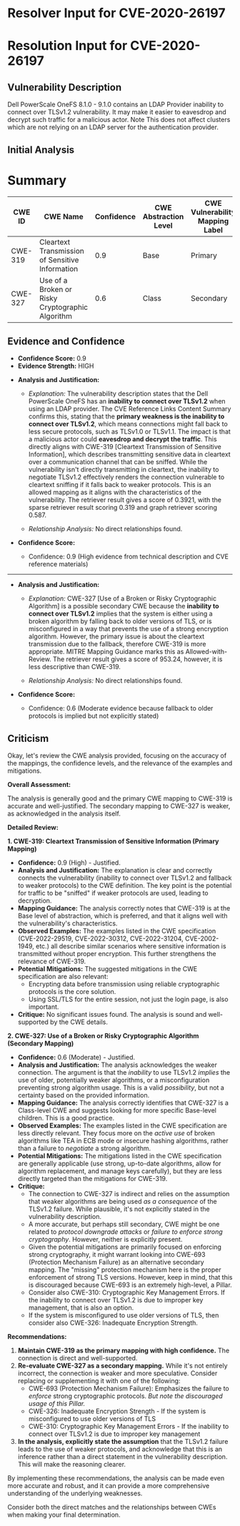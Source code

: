 # Resolver Input for CVE-2020-26197

# Resolution Input for CVE-2020-26197

## Vulnerability Description
Dell PowerScale OneFS 8.1.0 - 9.1.0 contains an LDAP Provider inability to connect over TLSv1.2 vulnerability. It may make it easier to eavesdrop and decrypt such traffic for a malicious actor. Note This does not affect clusters which are not relying on an LDAP server for the authentication provider.

## Initial Analysis
# Summary
| CWE ID | CWE Name | Confidence | CWE Abstraction Level | CWE Vulnerability Mapping Label | CWE-Vulnerability Mapping Notes |
|---|---|---|---|---|---|
| CWE-319 | Cleartext Transmission of Sensitive Information | 0.9 | Base | Primary | Allowed |
| CWE-327 | Use of a Broken or Risky Cryptographic Algorithm | 0.6 | Class | Secondary | Allowed-with-Review |

## Evidence and Confidence

*   **Confidence Score:** 0.9
*   **Evidence Strength:** HIGH

- **Analysis and Justification:**  
  - *Explanation:* The vulnerability description states that the Dell PowerScale OneFS has an **inability to connect over TLSv1.2** when using an LDAP provider. The CVE Reference Links Content Summary confirms this, stating that the **primary weakness is the inability to connect over TLSv1.2**, which means connections might fall back to less secure protocols, such as TLSv1.0 or TLSv1.1. The impact is that a malicious actor could **eavesdrop and decrypt the traffic**. This directly aligns with CWE-319 [Cleartext Transmission of Sensitive Information], which describes transmitting sensitive data in cleartext over a communication channel that can be sniffed. While the vulnerability isn't directly transmitting in cleartext, the inability to negotiate TLSv1.2 effectively renders the connection vulnerable to cleartext sniffing if it falls back to weaker protocols. This is an allowed mapping as it aligns with the characteristics of the vulnerability. The retriever result gives a score of 0.3921, with the sparse retriever result scoring 0.319 and graph retriever scoring 0.587.

  - *Relationship Analysis:* No direct relationships found.

- **Confidence Score:**  
  - Confidence: 0.9 (High evidence from technical description and CVE reference materials)

---
- **Analysis and Justification:**  
  - *Explanation:* CWE-327 [Use of a Broken or Risky Cryptographic Algorithm] is a possible secondary CWE because the **inability to connect over TLSv1.2** implies that the system is either using a broken algorithm by falling back to older versions of TLS, or is misconfigured in a way that prevents the use of a strong encryption algorithm. However, the primary issue is about the cleartext transmission due to the fallback, therefore CWE-319 is more appropriate. MITRE Mapping Guidance marks this as Allowed-with-Review. The retriever result gives a score of 953.24, however, it is less descriptive than CWE-319.

  - *Relationship Analysis:* No direct relationships found.

- **Confidence Score:**  
  - Confidence: 0.6 (Moderate evidence because fallback to older protocols is implied but not explicitly stated)

## Criticism
Okay, let's review the CWE analysis provided, focusing on the accuracy of the mappings, the confidence levels, and the relevance of the examples and mitigations.

**Overall Assessment:**

The analysis is generally good and the primary CWE mapping to CWE-319 is accurate and well-justified. The secondary mapping to CWE-327 is weaker, as acknowledged in the analysis itself.

**Detailed Review:**

**1. CWE-319: Cleartext Transmission of Sensitive Information (Primary Mapping)**

*   **Confidence:** 0.9 (High) - Justified.
*   **Analysis and Justification:** The explanation is clear and correctly connects the vulnerability (inability to connect over TLSv1.2 and fallback to weaker protocols) to the CWE definition. The key point is the potential for traffic to be "sniffed" if weaker protocols are used, leading to decryption.
*   **Mapping Guidance:** The analysis correctly notes that CWE-319 is at the Base level of abstraction, which is preferred, and that it aligns well with the vulnerability's characteristics.
*   **Observed Examples:** The examples listed in the CWE specification (CVE-2022-29519, CVE-2022-30312, CVE-2022-31204, CVE-2002-1949, etc.) all describe similar scenarios where sensitive information is transmitted without proper encryption. This further strengthens the relevance of CWE-319.
*   **Potential Mitigations:** The suggested mitigations in the CWE specification are also relevant:
    *   Encrypting data before transmission using reliable cryptographic protocols is the core solution.
    *   Using SSL/TLS for the entire session, not just the login page, is also important.
*   **Critique:** No significant issues found.  The analysis is sound and well-supported by the CWE details.

**2. CWE-327: Use of a Broken or Risky Cryptographic Algorithm (Secondary Mapping)**

*   **Confidence:** 0.6 (Moderate) - Justified.
*   **Analysis and Justification:** The analysis acknowledges the weaker connection.  The argument is that the *inability* to use TLSv1.2 *implies* the use of older, potentially weaker algorithms, or a misconfiguration preventing strong algorithm usage.  This is a valid *possibility*, but not a certainty based on the provided information.
*   **Mapping Guidance:** The analysis correctly identifies that CWE-327 is a Class-level CWE and suggests looking for more specific Base-level children. This is a good practice.
*   **Observed Examples:** The examples listed in the CWE specification are less directly relevant. They focus more on the *active use* of broken algorithms like TEA in ECB mode or insecure hashing algorithms, rather than a failure to *negotiate* a strong algorithm.
*   **Potential Mitigations:** The mitigations listed in the CWE specification are generally applicable (use strong, up-to-date algorithms, allow for algorithm replacement, and manage keys carefully), but they are less directly targeted than the mitigations for CWE-319.
*   **Critique:**
    *   The connection to CWE-327 is indirect and relies on the assumption that weaker algorithms are being used *as a consequence* of the TLSv1.2 failure. While plausible, it's not explicitly stated in the vulnerability description.
    *   A more accurate, but perhaps still secondary, CWE might be one related to *protocol downgrade attacks* or *failure to enforce strong cryptography*. However, neither is explicitly present.
    *   Given the potential mitigations are primarily focused on enforcing strong cryptography, it might warrant looking into CWE-693 (Protection Mechanism Failure) as an alternative secondary mapping. The "missing" protection mechanism here is the proper enforcement of strong TLS versions. However, keep in mind, that this is discouraged because CWE-693 is an extremely high-level, a Pillar.
    *   Consider also CWE-310: Cryptographic Key Management Errors. If the inability to connect over TLSv1.2 is due to improper key management, that is also an option.
    *   If the system is misconfigured to use older versions of TLS, then consider also CWE-326: Inadequate Encryption Strength.

**Recommendations:**

1.  **Maintain CWE-319 as the primary mapping with high confidence.** The connection is direct and well-supported.
2.  **Re-evaluate CWE-327 as a secondary mapping.** While it's not entirely incorrect, the connection is weaker and more speculative. Consider replacing or supplementing it with one of the following:
    *   CWE-693 (Protection Mechanism Failure): Emphasizes the failure to *enforce* strong cryptographic protocols. *But note the discouraged usage of this Pillar.*
    *   CWE-326: Inadequate Encryption Strength - If the system is misconfigured to use older versions of TLS
    *   CWE-310: Cryptographic Key Management Errors - If the inability to connect over TLSv1.2 is due to improper key management
3.  **In the analysis, explicitly state the assumption** that the TLSv1.2 failure leads to the use of weaker protocols, and acknowledge that this is an inference rather than a direct statement in the vulnerability description. This will make the reasoning clearer.

By implementing these recommendations, the analysis can be made even more accurate and robust, and it can provide a more comprehensive understanding of the underlying weaknesses.

Consider both the direct matches and the relationships between CWEs
when making your final determination.
        